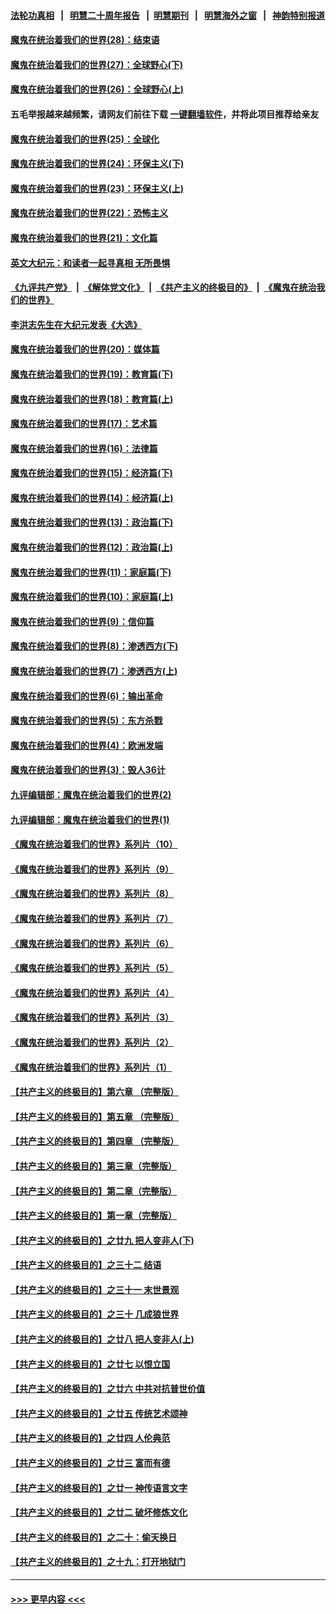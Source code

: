 #### [法轮功真相](https://github.com/gfw-breaker/truth/blob/master/README.md?t=0) &nbsp;&nbsp;|&nbsp;&nbsp; [明慧二十周年报告](https://github.com/gfw-breaker/mh-reports/blob/master/README.md?t=0) &nbsp;&nbsp;|&nbsp;&nbsp;[明慧期刊](https://github.com/gfw-breaker/mh-qikan) &nbsp;&nbsp;|&nbsp;&nbsp; [明慧海外之窗](https://github.com/gfw-breaker/mh-news/blob/master/README.md?t=0) &nbsp;&nbsp;|&nbsp;&nbsp; [神韵特别报道](https://github.com/gfw-breaker/mh-news/blob/master/shenyun.md?t=0)
#### [魔鬼在统治着我们的世界(28)：结束语](../pages/nsc422/n10936246.md?t=07131101) 
#### [魔鬼在统治着我们的世界(27)：全球野心(下)](../pages/nsc422/n10928319.md?t=07131101) 
#### [魔鬼在统治着我们的世界(26)：全球野心(上)](../pages/nsc422/n10900318.md?t=07131101) 
#### 五毛举报越来越频繁，请网友们前往下载 [一键翻墙软件](https://github.com/gfw-breaker/ssr-accounts)，并将此项目推荐给亲友
#### [魔鬼在统治着我们的世界(25)：全球化](../pages/nsc422/n10788205.md?t=07131101) 
#### [魔鬼在统治着我们的世界(24)：环保主义(下)](../pages/nsc422/n10695307.md?t=07131101) 
#### [魔鬼在统治着我们的世界(23)：环保主义(上)](../pages/nsc422/n10688613.md?t=07131101) 
#### [魔鬼在统治着我们的世界(22)：恐怖主义](../pages/nsc422/n10614727.md?t=07131101) 
#### [魔鬼在统治着我们的世界(21)：文化篇](../pages/nsc422/n10597706.md?t=07131101) 
#### [英文大纪元：和读者一起寻真相 无所畏惧](../pages/nsc422/n12542027.md?t=07131101) 
#### [《九评共产党》](https://github.com/begood0513/9ping.md/blob/master/README.md) &nbsp;|&nbsp; [《解体党文化》](../../../../jtdwh.md/blob/master/README.md)  &nbsp;|&nbsp; [《共产主义的终极目的》](../../../../gczydzjmd.md/blob/master/README.md) &nbsp;|&nbsp; [《魔鬼在统治我们的世界》](../../../../mgztzwmdsj.md/blob/master/README.md) 
#### [李洪志先生在大纪元发表《大选》](../pages/nsc422/n12534746.md?t=07131101) 
#### [魔鬼在统治着我们的世界(20)：媒体篇](../pages/nsc422/n10586579.md?t=07131101) 
#### [魔鬼在统治着我们的世界(19)：教育篇(下)](../pages/nsc422/n10564808.md?t=07131101) 
#### [魔鬼在统治着我们的世界(18)：教育篇(上)](../pages/nsc422/n10526970.md?t=07131101) 
#### [魔鬼在统治着我们的世界(17)：艺术篇](../pages/nsc422/n10499093.md?t=07131101) 
#### [魔鬼在统治着我们的世界(16)：法律篇](../pages/nsc422/n10485969.md?t=07131101) 
#### [魔鬼在统治着我们的世界(15)：经济篇(下)](../pages/nsc422/n10469975.md?t=07131101) 
#### [魔鬼在统治着我们的世界(14)：经济篇(上)](../pages/nsc422/n10457370.md?t=07131101) 
#### [魔鬼在统治着我们的世界(13)：政治篇(下)](../pages/nsc422/n10448270.md?t=07131101) 
#### [魔鬼在统治着我们的世界(12)：政治篇(上)](../pages/nsc422/n10444576.md?t=07131101) 
#### [魔鬼在统治着我们的世界(11)：家庭篇(下)](../pages/nsc422/n10440961.md?t=07131101) 
#### [魔鬼在统治着我们的世界(10)：家庭篇(上)](../pages/nsc422/n10435448.md?t=07131101) 
#### [魔鬼在统治着我们的世界(9)：信仰篇](../pages/nsc422/n10432159.md?t=07131101) 
#### [魔鬼在统治着我们的世界(8)：渗透西方(下)](../pages/nsc422/n10429603.md?t=07131101) 
#### [魔鬼在统治着我们的世界(7)：渗透西方(上)](../pages/nsc422/n10426013.md?t=07131101) 
#### [魔鬼在统治着我们的世界(6)：输出革命](../pages/nsc422/n10421536.md?t=07131101) 
#### [魔鬼在统治着我们的世界(5)：东方杀戮](../pages/nsc422/n10417707.md?t=07131101) 
#### [魔鬼在统治着我们的世界(4)：欧洲发端](../pages/nsc422/n10414890.md?t=07131101) 
#### [魔鬼在统治着我们的世界(3)：毁人36计](../pages/nsc422/n10411583.md?t=07131101) 
#### [九评编辑部：魔鬼在统治着我们的世界(2)](../pages/nsc422/n10410036.md?t=07131101) 
#### [九评编辑部：魔鬼在统治着我们的世界(1)](../pages/nsc422/n10406825.md?t=07131101) 
#### [《魔鬼在统治着我们的世界》系列片（10）](../pages/nsc422/n12292670.md?t=07131101) 
#### [《魔鬼在统治着我们的世界》系列片（9）](../pages/nsc422/n12290859.md?t=07131101) 
#### [《魔鬼在统治着我们的世界》系列片（8）](../pages/nsc422/n12287445.md?t=07131101) 
#### [《魔鬼在统治着我们的世界》系列片（7）](../pages/nsc422/n12283425.md?t=07131101) 
#### [《魔鬼在统治着我们的世界》系列片（6）](../pages/nsc422/n12282314.md?t=07131101) 
#### [《魔鬼在统治着我们的世界》系列片（5）](../pages/nsc422/n12281419.md?t=07131101) 
#### [《魔鬼在统治着我们的世界》系列片（4）](../pages/nsc422/n12274024.md?t=07131101) 
#### [《魔鬼在统治着我们的世界》系列片（3）](../pages/nsc422/n12271322.md?t=07131101) 
#### [《魔鬼在统治着我们的世界》系列片（2）](../pages/nsc422/n12269049.md?t=07131101) 
#### [《魔鬼在统治着我们的世界》系列片（1）](../pages/nsc422/n12267575.md?t=07131101) 
#### [【共产主义的终极目的】第六章 （完整版）](../pages/nsc422/n11428913.md?t=07131101) 
#### [【共产主义的终极目的】第五章 （完整版）](../pages/nsc422/n11428912.md?t=07131101) 
#### [【共产主义的终极目的】第四章 （完整版）](../pages/nsc422/n11428907.md?t=07131101) 
#### [【共产主义的终极目的】第三章（完整版）](../pages/nsc422/n11428848.md?t=07131101) 
#### [【共产主义的终极目的】第二章（完整版）](../pages/nsc422/n11428831.md?t=07131101) 
#### [【共产主义的终极目的】第一章（完整版）](../pages/nsc422/n11417651.md?t=07131101) 
#### [【共产主义的终极目的】之廿九 把人变非人(下)](../pages/nsc422/n11344140.md?t=07131101) 
#### [【共产主义的终极目的】之三十二 结语](../pages/nsc422/n11360535.md?t=07131101) 
#### [【共产主义的终极目的】之三十一 末世景观](../pages/nsc422/n11351129.md?t=07131101) 
#### [【共产主义的终极目的】之三十 几成狼世界](../pages/nsc422/n11348280.md?t=07131101) 
#### [【共产主义的终极目的】之廿八 把人变非人(上)](../pages/nsc422/n11340492.md?t=07131101) 
#### [【共产主义的终极目的】之廿七 以恨立国](../pages/nsc422/n11336944.md?t=07131101) 
#### [【共产主义的终极目的】之廿六 中共对抗普世价值](../pages/nsc422/n11324785.md?t=07131101) 
#### [【共产主义的终极目的】之廿五 传统艺术颂神](../pages/nsc422/n11296396.md?t=07131101) 
#### [【共产主义的终极目的】之廿四 人伦典范](../pages/nsc422/n11296397.md?t=07131101) 
#### [【共产主义的终极目的】之廿三 富而有德](../pages/nsc422/n11283598.md?t=07131101) 
#### [【共产主义的终极目的】之廿一 神传语言文字](../pages/nsc422/n11263265.md?t=07131101) 
#### [【共产主义的终极目的】之廿二 破坏修炼文化](../pages/nsc422/n11245728.md?t=07131101) 
#### [【共产主义的终极目的】之二十：偷天换日](../pages/nsc422/n11238846.md?t=07131101) 
#### [【共产主义的终极目的】之十九：打开地狱门](../pages/nsc422/n11206376.md?t=07131101) 

----
#### [ >>> 更早内容 <<< ](../indexes/nsc422-earlier.md)
